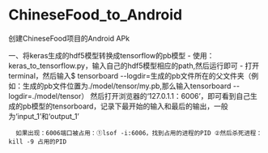 # ChineseFood_to_Android

创建ChineseFood项目的Android APk

一、将keras生成的hdf5模型转换成tensorflow的pb模型
    - 使用：keras_to_tensorflow.py，输入自己的hdf5模型相应的path,然后运行即可
    - 打开terminal，然后输入$ tensorboard --logdir=生成的pb文件所在的父文件夹（例如：生成的pb文件位置为./model/tensor/my.pb,那么输入tensorboard --logdir=./model/tensor）
      然后打开浏览器的‘127.0.1.1：6006’，即可看到自己生成的pb模型的tensorboard，记录下最开始的输入和最后的输出，一般为‘input_1’和‘output_1’
      
      如果出现：6006端口被占用：①lsof -i:6006，找到占用的进程的PID ②然后杀死进程：kill -9 占用的PID
